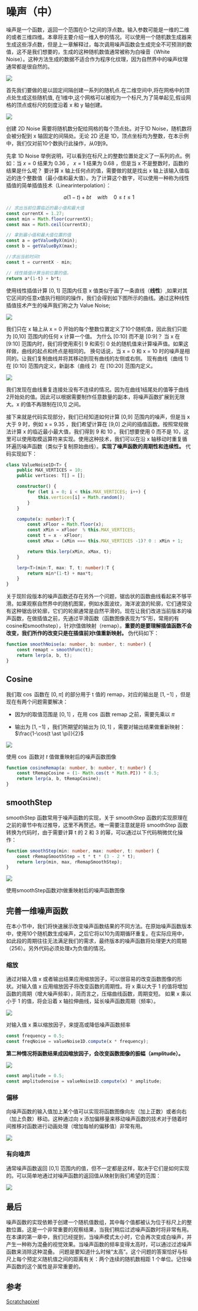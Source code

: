 # 噪声（中）

噪声是一个函数，返回一个范围在0-1之间的浮点数。输入参数可能是一维的二维的或者三维四维。本章将主要介绍一维入参的情况。可以使用一个随机数生成器来生成这些浮点数，但是上一章解释过，每次调用噪声函数会生成完全不可预测的数值，这不是我们想要的，生成的这种随机数值通常被称为白噪音（White Noise）。这种方法生成的数据不适合作为程序化纹理，因为自然界中的噪声纹理通常都是很自然的。

![](../../\images\graphics-mathematics-basic-41-vector-1.jpg)

首先我们要做的是以固定间隔创建一系列的随机点.在二维空间中,将在网格中的顶点处生成这些随机值, 在1维中,这个网格可以被视为一个标尺,为了简单起见,假设网格的顶点或标尺的刻度沿着 x 和 y 轴创建。

![](../../\images\graphics-mathematics-basic-41-vector-2.jpg)

创建 2D Noise 需要将随机数分配给网格的每个顶点处。对于1D Noise，随机数将会被分配到 x 轴固定的间隔处。无论 2D 还是 1D，顶点坐标均为整数，在本示例中，我们仅对前10个数执行此操作，从0到9。

先拿 1D Noise 举例说明，可以看到在标尺上的整数位置处定义了一系列的点。例如：当 $x = 0$ 结果为 $0.36$ ， $x=1$ 结果为 $0.68$ ，但是当 x 不是整数时，函数的结果是什么呢？
要计算 x 轴上任何点的值，需要做的就是找出 x 轴上该输入值临近的连个整数值（最小值和最大值）。为了计算这个数字，可以使用一种称为线性插值的简单插值技术（Linearinterpolation）：

$$
a(1-t) + bt \quad with \quad 0 \leq t \leq 1
$$

```ts
// 求出当前位置临近的最小值和最大值
const currentX = 1.27;
const min = Math.floor(currentX);
const max = Math.ceil(currentX); 

// 拿到最小值和最大值位置的值
const a = getValueByX(min);
const b = getValueByX(max); 

//求出当前时间t
const t = currentX - min; 

// 线性插值计算当前位置的值。
return a*(1-t) + b*t;
```

使用线性插值计算 $[0,1]$ 范围内任意 x 值类似于画了一条直线（**线性**）,如果对其它区间的任意x值执行相同的操作，我们会得到如下图所示的曲线。通过这种线性插值技术产生的噪声我们称之为 Value Noise;

![](../../\images\graphics-mathematics-basic-41-vector-3.jpg)

我们只在 x 轴上从 x = 0  开始的每个整数位置定义了10个随机值，因此我们只能为 [0,10] 范围内的任何 x 计算一个值。 为什么 [0:10] 而不是 [0:9]？ 当 x 在 [9:10] 范围内时，我们将使用索引 9 和索引 0 处的随机值来计算噪声值。如果这样做，曲线的起点和终点是相同的。 换句话说，当 x = 0 和 x = 10 时的噪声是相同的。让我们复制曲线并将其移动到现有曲线的左侧或右侧。 现有曲线（曲线 1）在 [0:10] 范围内定义，新副本（曲线 2）在 [10:20] 范围内定义。

![](../../\images\graphics-mathematics-basic-41-vector-4.jpg)

我们发现在曲线重复连接处没有不连续的情况。因为在曲线1结尾处的值等于曲线2开始处的值。因此可以根据需要制作任意数量的副本，将噪声函数扩展到无限大。x 的值不再限制在[0,1] 之间。

接下来就是代码实现部分，我们已经知道如何计算 [0,9] 范围内的噪声，但是当 x 大于 9 时，例如 x = 9.35 ，我们希望计算在 [9,0] 之间的插值函数。按照常规做法计算 x 的临近最小最大值，我们得到 9 和 10 。我们想要使用 0 而不是 10，这里可以使用取模运算符来实现。使用这种技术，我们可以在沿 x 轴移动时重复循环遍历噪声函数（类似于复制原始曲线）。**实现了噪声函数的周期性和连续性。** 代码实现如下：

```ts
class ValueNoise1D<T> {
    public MAX_VERTICES = 10;
    public vertices: T[] = [];

    constructor() {
        for (let i = 0; i < this.MAX_VERTICES; i++) {
            this.vertices[i] = Math.random();
        }
    }

    compute(x: number):T {
        const xFloor = Math.floor(x);
        const xMin = xFloor  % this.MAX_VERTICES;
        const t = x - xFloor;
        const xMax = (xMin === this.MAX_VERTICES -1)? 0 : xMin + 1;

        return this.lerp(xMin, xMax, t);
    }

    lerp<T>(min:T, max: T, t: number):T {
        return min*(1-t) + max*t;
    }
}
```

关于现阶段版本的噪声函数还存在另外一个问题，锯齿状的函数曲线看起来不够平滑。如果观察自然界中的随机图案，例如水面波纹，海洋波浪的轮廓，它们通常没有这种锯齿状轮廓，它们的轮廓通常是自然平滑的。现在让我们改进当前版本的噪声函数，在做插值之前，先通过平滑函数（函数图像表现为“S”形，常用的有cosine和smoothstep），针对t值做映射（remap）。**重要的是要理解插值函数不会改变，我们所作的改变只是在插值前对t值重新映射。** 伪代码如下：

```ts
function smoothNoise(a: number, b: number, t: number) {
    const remapt = smoothFunc(t);
    return lerp(a, b, t);
}
```

## Cosine

我们取 $\cos$ 函数在 $[0,\pi]$ 的部分用于 t 值的 remap，对应的输出是 $[1,−1]$ ，但是现在有两个问题需要解决：

- 因为t的取值范围是 $[0,1]$ ，在用 $\cos$ 函数 remap 之前，需要先乘以 $\pi$

- 输出为 $[1,−1]$ ，我们所期望的输出为 $[0,1]$ ，需要对输出结果做重新映射：$\frac{1-\cos(t \ast \pi)}{2}$

![](../../\images\graphics-mathematics-basic-41-vector-5.jpg)

使用 $\cos$ 函数对 $t$ 值做重映射后的噪声函数图像

```ts
function cosineRemap(a: number, b: number, t: number) {
    const tRemapCosine = (1- Math.cos(t * Math.PI)) * 0.5;
    return lerp(a, b, tRemapCosine);
}
```

## smoothStep

smoothStep 函数常用于噪声函数的实现，关于 smoothStep 函数的实现原理在之前的章节中有过推导，这里不再赘述。唯一需要注意就是将 smoothStep 函数转换为代码时，由于需要计算 t 的 2 和 3 的幂，可以通过以下代码稍微优化操作：

```ts
function smoothStep(min: number, max: number, t: number) {
    const rRemapSmoothStep = t * t * (3 - 2 * t);
    return lerp(min, max, rRemapSmoothStep);
}
```

![](../../\images\graphics-mathematics-basic-41-vector-5.jpg)

使用smoothStep函数对t做重映射后的噪声函数图像

## 完善一维噪声函数

在本小节中，我们将快速展示改变噪声函数结果的不同方法。在原始噪声函数版本中，使用10个随机数生成噪声，之后它将以10为周期循环重复。在实际应用中，如此段的周期往往无法满足我们的需求，最终版本的噪声函数将处理更大的周期（256）。另外代码必须处理x为负值的情况。

### 缩放

通过对输入值 x 或者输出结果应用缩放因子，可以很容易的改变函数图像的形状。对输入值 x 应用缩放因子将改变函数的周期性。将 x 乘以大于 1 的值将增加函数的周期（增大噪声频率），简而言之，压缩曲线函数，周期变短。 如果 x 乘以小于 1 的值，将会沿着 x 轴拉伸曲线，延长噪声函数周期（频率）。

![](../../\images\graphics-mathematics-basic-41-vector-7.jpg)

对输入值 x 乘以缩放因子，来提高或降低噪声函数频率

```ts
const frequency = 0.5;
const freqNoise = valueNoise1D.compute(x * frequency);
```

**第二种情况将函数结果成因缩放因子，会改变函数图像的振幅（amplitude）。**

![](../../\images\graphics-mathematics-basic-41-vector-8.jpg)

```ts
const amplitude = 0.5;
const amplitudenoise = valueNoise1D.compute(x) * amplitude;
```

### 偏移

向噪声函数的输入值加上某个值可以实现将函数图像向左（加上正数）或者向右（加上负数）移动。这种通过向 x 添加偏移量来移动噪声函数的技术对于随着时间推移对函数进行动画处理（增加每帧的偏移值）非常有用。

![](../../\images\graphics-mathematics-basic-41-vector-9.gif)

### 有向噪声

通常噪声函数返回 [0,1] 范围内的值，但不一定都是这样，取决于它们是如何实现的。可以简单地通过对噪声函数的返回值从映射到我们希望的范围：

![](../../\images\graphics-mathematics-basic-41-vector-10.jpg)

## 最后

噪声函数的实现依赖于创建一个随机值数组，其中每个值都被认为位于标尺上的整数位置。这是一个非常重要的观察结果，当我们稍后过滤噪声函数时将非常有用。在本课的第一章中，我们已经提到，当噪声模式太小时，它会再次变成白噪声，并产生一种称为混叠的视觉效果。当噪声函数的频率变得太高时，可以通过过滤噪声函数来消除这种混叠。 问题是要知道什么时候“太高”。这个问题的答案恰好与标尺上每个预定义随机值之间的距离有关：两个连续的随机数相距 1 个单位。记住噪声函数的这个属性是非常重要的。

## 参考

[Scratchapixel](https://www.scratchapixel.com/)
